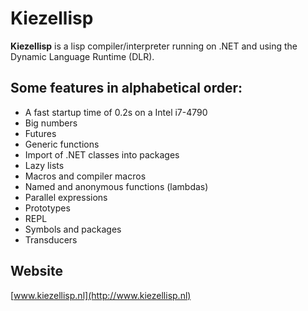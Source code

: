 # Kiezellisp

**Kiezellisp** is a lisp compiler/interpreter running on .NET and using the
Dynamic Language Runtime (DLR).

## Some features in alphabetical order:

+   A fast startup time of 0.2s on a Intel i7-4790
+   Big numbers
+   Futures
+   Generic functions
+   Import of .NET classes into packages
+   Lazy lists
+   Macros and compiler macros
+   Named and anonymous functions (lambdas)
+   Parallel expressions
+   Prototypes
+   REPL
+   Symbols and packages
+	Transducers

## Website

[www.kiezellisp.nl](http://www.kiezellisp.nl)
